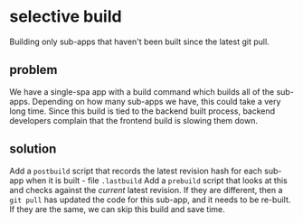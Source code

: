 # selective build
Building only sub-apps that haven't been built since the latest git pull.

## problem
We have a single-spa app with a build command which builds all of the sub-apps. Depending on how many sub-apps we have, this could take a very long time. Since this build is tied to the backend built process, backend developers complain that the frontend build is slowing them down.

## solution
Add a `postbuild` script that records the latest revision hash for each sub-app when it is built - file `.lastbuild`
Add a `prebuild` script that looks at this and checks against the *current* latest revision. If they are different, then a `git pull` has updated the code for this sub-app, and it needs to be re-built. If they are the same, we can skip this build and save time.
